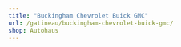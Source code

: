 ```yaml
---
title: "Buckingham Chevrolet Buick GMC"
url: /gatineau/buckingham-chevrolet-buick-gmc/
shop: Autohaus
---
```

